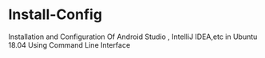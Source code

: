 # Install-Config
Installation and Configuration Of Android Studio , IntelliJ IDEA,etc in Ubuntu  18.04 Using Command Line Interface
